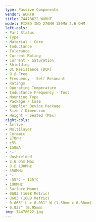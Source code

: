 ```yaml
---
type: Passive Components
vendor: WURTH
title: 74478622 WURHT
model: FIXED IND 270NH 150MA 2.6 OHM
left-cols:
- Part Status
- Type
- Material - Core
- Inductance
- Tolerance
- Current Rating
- Current - Saturation
- Shielding
- DC Resistance (DCR)
- Q @ Freq
- Frequency - Self Resonant
- Ratings
- Operating Temperature
- Inductance Frequency - Test
- Mounting Type
- Package / Case
- Supplier Device Package
- Size / Dimension
- Height - Seated (Max)
right-cols:
- Active
- Multilayer
- Ceramic
- 270nH
- ±5%
- 150mA
- '-'
- Unshielded
- 2.6 Ohm Max
- 8 @ 100MHz
- 350MHz
- '-'
- -55°C ~ 125°C
- 100MHz
- Surface Mount
- 0603 (1608 Metric)
- 0603 (1608 Metric)
- 0.063" L x 0.031" W (1.60mm x 0.80mm)
- 0.037" (0.95mm)
img: 74478622.jpg
---
```

